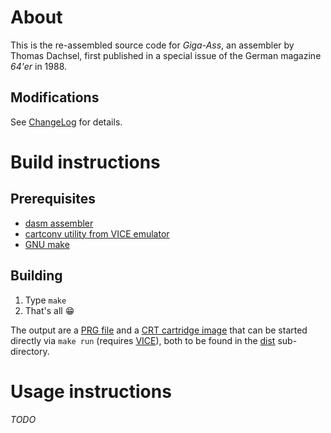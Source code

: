 # About

This is the re-assembled source code for *Giga-Ass*, an assembler by Thomas Dachsel, first published in a special issue of the German magazine *64'er* in 1988. 

## Modifications

See [ChangeLog](./ChangeLog.md) for details.

# Build instructions

## Prerequisites

- [dasm assembler](https://dasm-assembler.github.io)
- [cartconv utility from VICE emulator](https://vice-emu.sourceforge.io)
- [GNU make](https://www.gnu.org/software/make)

## Building

1. Type `make`
1. That's all :grin:

The output are a [PRG file](./dist/giga-ass.prg) and a [CRT cartridge image](./dist/giga-ass.crt) that can be started directly via `make run` (requires [VICE](https://vice-emu.sourceforge.io)), both to be found in the [dist](./dist/) sub-directory.

# Usage instructions

*TODO*
